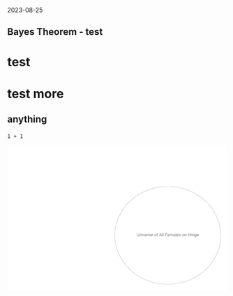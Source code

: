 2023-08-25

## Bayes Theorem - test

# test
# test more
## anything 
```Python3
1 + 1 

```
![Book logo](./assets/0-universe.png)
